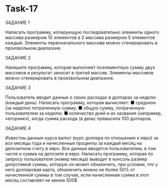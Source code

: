 # Task-17

ЗАДАНИЕ 1

Написать программу, копирующую последовательно элементы одного массива размером 10 элементов в 2 массива размером 5 элементов каждый. Элементы первоначального массива можно сгенерировать в произвольном диапазоне.

ЗАДАНИЕ 2

Напишите программу, которая выполняет поэлементную сумму двух массивов и результат заносит в третий массив. Элементы массивов можно сгенерировать в произвольном диапазоне.

ЗАДАНИЕ 3

Пользователь вводит данные о своих расходах в долларах за неделю (каждый день). Написать программу, которая
вычисляет:
■ среднюю (за неделю) потраченную сумму;
■ общую сумму, потраченную пользователем за неделю;
■ количество дней и их названия (например, «вторник»), когда сумма расхода (в день) превысила 100 долларов.

ЗАДАНИЕ 4

Известны данные курса валют (курс доллара по отношению к евро) за все месяцы года и начисленные проценты за каждый месяц на депозитном счету в евро. Все данные вводятся пользователем, в том числе и сумма на депозите в евро.
Написать программу, которая по запросу пользователя (номер месяца) выводит в консоль размер допустимой суммы, которую он может обналичить, при условии, что у него долларовая карта, обналичить можно не более 50% от начисленной суммы в том случае, если начисленная сумма в этот месяц составляет не менее 500$
